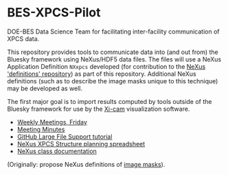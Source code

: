 # BES-XPCS-Pilot

DOE-BES Data Science Team for facilitating inter-facility communication of XPCS data.

This repository provides tools to communicate data into (and out from) the Bluesky framework
using NeXus/HDF5 data files.  The files will use a NeXus Application Definition `NXxpcs`
developed (for contribution to the [NeXus 'definitions' 
repository](https://github.com/nexusformat/definitions)) as part of this repository.
Additional NeXus definitions (such as to describe the image masks unique to this
technique) may be developed as well.

The first major goal is to import results computed by tools outside of the Bluesky
framework for use by the [Xi-cam](https://github.com/ronpandolfi/Xi-cam) visualization software.

* [Weekly Meetings, Friday](https://bluejeans.com/445481193)
* [Meeting Minutes](https://docs.google.com/document/d/1QjD0EjBOqSDz29kWswrV5hc8Ho3nxylWEJ7204RwYAo/edit)
* [GitHub Large File Support tutorial](https://github.com/git-lfs/git-lfs/wiki/Tutorial)
* [NeXus XPCS Structure planning spreadsheet](https://docs.google.com/spreadsheets/d/1sZrhLlzER9nuEWmPSLbWcfsgH_0DlBI9QrGRBQdKRQg/edit#gid=0)
* [NeXus class documentation](https://manual.nexusformat.org/classes)

(Originally: propose NeXus definitions of [image masks](./masks.md)).
